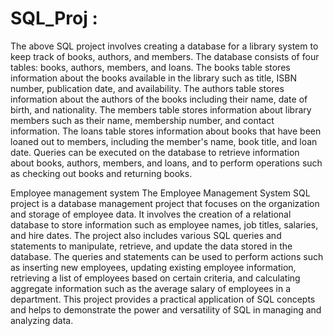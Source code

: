 # SQL_Proj : 
The above SQL project involves creating a database for a library system to keep track of books, authors, and members. The database consists of four tables: books, authors, members, and loans. The books table stores information about the books available in the library such as title, ISBN number, publication date, and availability. The authors table stores information about the authors of the books including their name, date of birth, and nationality. The members table stores information about library members such as their name, membership number, and contact information. The loans table stores information about books that have been loaned out to members, including the member's name, book title, and loan date. Queries can be executed on the database to retrieve information about books, authors, members, and loans, and to perform operations such as checking out books and returning books.

Employee management system 
The Employee Management System SQL project is a database management project that focuses on the organization and storage of employee data. It involves the creation of a relational database to store information such as employee names, job titles, salaries, and hire dates. The project also includes various SQL queries and statements to manipulate, retrieve, and update the data stored in the database. The queries and statements can be used to perform actions such as inserting new employees, updating existing employee information, retrieving a list of employees based on certain criteria, and calculating aggregate information such as the average salary of employees in a department. This project provides a practical application of SQL concepts and helps to demonstrate the power and versatility of SQL in managing and analyzing data.
